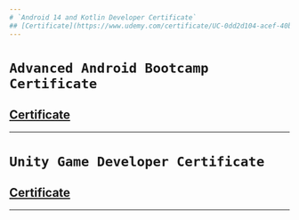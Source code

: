 ```yaml
---
# `Android 14 and Kotlin Developer Certificate`
## [Certificate](https://www.udemy.com/certificate/UC-0dd2d104-acef-40b3-a9a1-961965da9ae5/)
---
```

# `Advanced Android Bootcamp Certificate`
## [Certificate](https://www.udemy.com/certificate/UC-fe2ee5a9-96f5-473c-b354-a23f7a327aa5/)
---
# `Unity Game Developer Certificate`
## [Certificate](https://](https://www.udemy.com/certificate/UC-03751d33-f249-490b-bd63-a008753d534f/)https://www.udemy.com/certificate/UC-03751d33-f249-490b-bd63-a008753d534f/)
---
